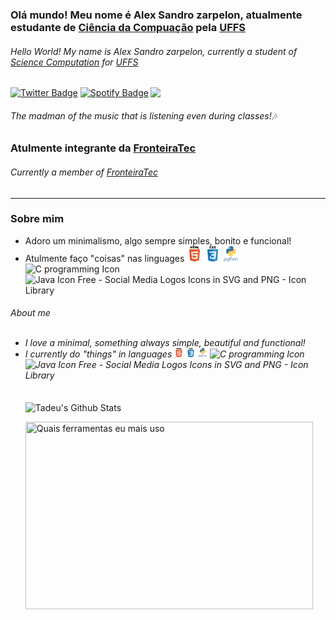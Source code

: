 <h3>Olá mundo! Meu nome é Alex Sandro zarpelon, atualmente estudante de <a href="https://github.com/ccuffs">Ciência da Compuação</a> pela <a href="https://www.uffs.edu.br">UFFS</a></h3>
<h6>Hello World! My name is Alex Sandro zarpelon, currently a student of <a href="https://github.com/ccuffs">Science Computation</a> for <a href="https://www.uffs.edu.br">UFFS</a></h6>

<img align="right" src="https://media.tenor.com/images/6a4ed8b6f2bb189b1b6b98b201de56c2/tenor.gif" width="280" />

<p>
    <a href="https://twitter.com/ccpensant" target="_blank" rel="noreferrer"><img src="https://img.shields.io/badge/-@ccpensant%20-00ACEE?style=flat-square&amp;labelColor=ffffff&amp;logo=Twitter&amp;https://twitter.com/ccpensant" alt="Twitter Badge"></a>
    <a href="https://open.spotify.com/user/22o563yu6vjetoarqnqamt3ca" target="_blank" rel="noreferrer"><img src="https://img.shields.io/badge/-Alex%20-1ED760?style=flat-square&amp;labelColor=fff&amp;logo=Spotify&amp;link=https://open.spotify.com/user/22o563yu6vjetoarqnqamt3ca" alt="Spotify Badge"></a>
</p>

<h6>The madman of the music that is listening even during classes!&#x1F3B6;</h6>

<h3>Atulmente integrante da <a href="https://github.com/FronteiraTec">FronteiraTec</a></h3>
<h6>Currently a member of <a href="https://github.com/FronteiraTec">FronteiraTec</a></h6>

<hr>
<h3>Sobre mim</h3>
<ul>
    <li>Adoro um minimalismo, algo sempre simples, bonito e funcional!</li>
    <li align="left">Atulmente faço "coisas" nas linguages 
    <img src="https://raw.githubusercontent.com/devicons/devicon/master/icons/html5/html5-original-wordmark.svg" alt="html5" width="25" height="25" />
    <img src="https://raw.githubusercontent.com/devicons/devicon/master/icons/css3/css3-original-wordmark.svg" alt="css3" width="25" height="25" />
    <img src="https://raw.githubusercontent.com/devicons/devicon/master/icons/python/python-original-wordmark.svg" alt="python" width="25" height="25" />
    <img src="https://cdn.iconscout.com/icon/free/png-256/c-programming-569564.png" srcset="https://cdn.iconscout.com/icon/free/png-512/c-programming-569564.png 2x" alt="C programming Icon" width="25" height="25">
    <img src="https://icon-library.net/images/java-icon-png/java-icon-png-2.jpg" alt="Java Icon Free - Social Media  Logos Icons in SVG and PNG - Icon Library" id="cpimg"  width="25" height="25">
    </li>
</ul>


<h6>About me<br><br>
<ul>
    <li> I love a minimal, something always simple, beautiful and functional!</li>
    <li align="left">I currently do "things" in languages
    <img src="https://raw.githubusercontent.com/devicons/devicon/master/icons/html5/html5-original-wordmark.svg" alt="html5" width="15" height="15" />
    <img src="https://raw.githubusercontent.com/devicons/devicon/master/icons/css3/css3-original-wordmark.svg" alt="css3" width="15" height="15" />
    <img src="https://raw.githubusercontent.com/devicons/devicon/master/icons/python/python-original-wordmark.svg" alt="python" width="15" height="15" />
    <img src="https://cdn.iconscout.com/icon/free/png-256/c-programming-569564.png" srcset="https://cdn.iconscout.com/icon/free/png-512/c-programming-569564.png 2x" alt="C programming Icon" width="15" height="15">
    <img src="https://icon-library.net/images/java-icon-png/java-icon-png-2.jpg" alt="Java Icon Free - Social Media  Logos Icons in SVG and PNG - Icon Library" id="cpimg"  width="15" height="15">
    </li>
</ul></h6>

<ul><img align="center"  src="https://github-readme-stats.vercel.app/api?username=alexzarp&show_icons=true&hide_border=true&theme=dark" alt="Tadeu's Github Stats">

<img align="left"
    src="https://github-readme-stats.vercel.app/api/top-langs/?username=alexzarp&layout=compact&theme=dark" title="Quais ferramentas eu mais uso"
    height="300px" width="460px" /><ul>